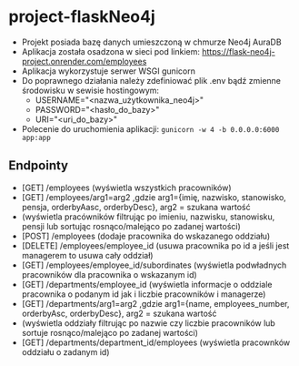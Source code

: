 # project-flaskNeo4j
- Projekt posiada bazę danych umieszczoną w chmurze Neo4j AuraDB
- Aplikacja została osadzona w sieci pod linkiem: https://flask-neo4j-project.onrender.com/employees
- Aplikacja wykorzystuje serwer WSGI gunicorn
- Do poprawnego działania należy zdefiniować plik .env bądź zmienne środowisku w sewisie hostingowym:
  - USERNAME="<nazwa_użytkownika_neo4j>"
  - PASSWORD="<hasło_do_bazy>"
  - URI="<uri_do_bazy>"
- Polecenie do uruchomienia aplikacji: `gunicorn -w 4 -b 0.0.0.0:6000 app:app`
## Endpointy
- [GET] /employees (wyświetla wszystkich pracowników)
- [GET] /employees/arg1=arg2 ,gdzie arg1={imię, nazwisko, stanowisko, pensja, orderbyAasc, orderbyDesc}, arg2 = szukana wartość
- (wyświetla pracówników filtrując po imieniu, nazwisku, stanowisku, pensji lub sortując rosnąco/malejąco po zadanej wartości)
- [POST] /employees (dodaje pracownika do wskazanego oddziału)
- [DELETE] /employees/employee_id (usuwa pracownika po id a jeśli jest managerem to usuwa cały oddział)
- [GET] /employees/employee_id/subordinates (wyświetla podwładnych pracowników dla pracownika o wskazanym id)
- [GET] /departments/employee_id (wyświetla informacje o oddziale pracownika o podanym id jak i liczbie pracowników i managerze)
- [GET] /departments/arg1=arg2 ,gdzie arg1={name, employees_number, orderbyAsc, orderbyDesc}, arg2 = szukana wartość
- (wyświetla oddziały filtrując po nazwie czy liczbie pracowników lub sortuje rosnąco/malejąco po zadanej wartości)
- [GET] /departments/department_id/employees (wyświetla pracownków oddziału o zadanym id)
